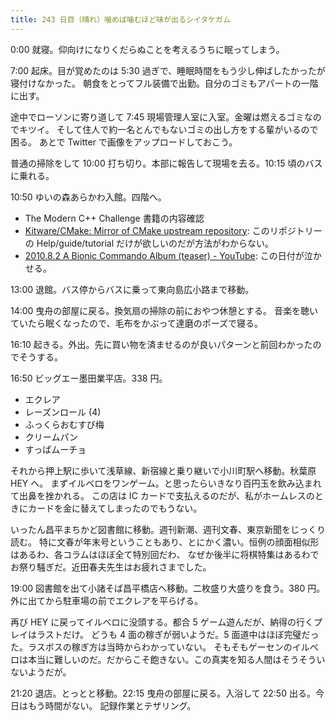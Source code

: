 ```yaml
---
title: 243 日目（晴れ）噛めば噛むほど味が出るシイタケガム
---
```


0:00 就寝。仰向けになりくだらぬことを考えるうちに眠ってしまう。

7:00 起床。目が覚めたのは 5:30 過ぎで、睡眠時間をもう少し伸ばしたかったが寝付けなかった。
朝食をとってフル装備で出勤。自分のゴミもアパートの一階に出す。

途中でローソンに寄り道して 7:45 現場管理人室に入室。金曜は燃えるゴミなのでキツイ。
そして住人で約一名とんでもないゴミの出し方をする輩がいるので困る。
あとで Twitter で画像をアップロードしておこう。

普通の掃除をして 10:00 打ち切り。本部に報告して現場を去る。10:15 頃のバスに乗れる。

10:50 ゆいの森あらかわ入館。四階へ。

* The Modern C++ Challenge 書籍の内容確認
* [Kitware/CMake: Mirror of CMake upstream repository](https://github.com/Kitware/CMake):
  このリポジトリーの Help/guide/tutorial だけが欲しいのだが方法がわからない。
* [2010.8.2 A Bionic Commando Album (teaser) - YouTube](https://www.youtube.com/watch?v=XmOyTGlypmU):
  この日付が泣かせる。

13:00 退館。バス停からバスに乗って東向島広小路まで移動。

14:00 曳舟の部屋に戻る。換気扇の掃除の前におやつ休憩とする。
音楽を聴いていたら眠くなったので、毛布をかぶって達磨のポーズで寝る。

16:10 起きる。外出。先に買い物を済ませるのが良いパターンと前回わかったのでそうする。

16:50 ビッグエー墨田業平店。338 円。

* エクレア
* レーズンロール (4)
* ふっくらおむすび梅
* クリームパン
* すっぱムーチョ

それから押上駅に歩いて浅草線、新宿線と乗り継いで小川町駅へ移動。秋葉原 HEY へ。
まずイルベロをワンゲーム。と思ったらいきなり百円玉を飲み込まれて出鼻を挫かれる。
この店は IC カードで支払えるのだが、私がホームレスのときにカードを金に替えてしまったのでもうない。

いったん昌平まちかど図書館に移動。週刊新潮、週刊文春、東京新聞をじっくり読む。
特に文春が年末号ということもあり、とにかく濃い。恒例の顔面相似形はあるわ、各コラムはほぼ全て特別回だわ、
なぜか後半に将棋特集はあるわでお祭り騒ぎだ。近田春夫先生はお疲れさまでした。

19:00 図書館を出て小諸そば昌平橋店へ移動。二枚盛り大盛りを食う。380 円。
外に出てから駐車場の前でエクレアを平らげる。

再び HEY に戻ってイルベロに没頭する。都合 5 ゲーム遊んだが、納得の行くプレイはラストだけ。
どうも 4 面の稼ぎが弱いようだ。5 面道中はほぼ完璧だった。ラスボスの稼ぎ方は当時からわかっていない。
そもそもゲーセンのイルベロは本当に難しいのだ。だからこそ飽きない。この真実を知る人間はそうそういないようだが。

21:20 退店。とっとと移動。22:15 曳舟の部屋に戻る。入浴して 22:50 出る。今日はもう時間がない。
記録作業とテザリング。
